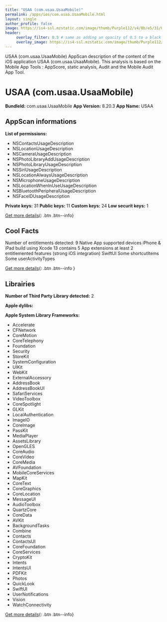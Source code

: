 ```yaml
---
title: "USAA (com.usaa.UsaaMobile)"
permalink: /apps/ios/com.usaa.UsaaMobile.html
layout: single
author_profile: false
image: https://is4-ssl.mzstatic.com/image/thumb/Purple112/v4/0b/e5/31/0be531cd-0ea6-4e4e-d6f6-7c95053939f2/AppIcon-0-1x_U007emarketing-0-0-0-7-0-0-sRGB-85-220.png/512x512bb.jpg
header: 
     overlay_filter: 0.5 # same as adding an opacity of 0.5 to a black background
     overlay_image: https://is4-ssl.mzstatic.com/image/thumb/Purple112/v4/0b/e5/31/0be531cd-0ea6-4e4e-d6f6-7c95053939f2/AppIcon-0-1x_U007emarketing-0-0-0-7-0-0-sRGB-85-220.png/512x512bb.jpg
---
```

USAA (com.usaa.UsaaMobile) AppScan description of the content of the iOS application USAA (com.usaa.UsaaMobile). This analysis is based on the Mobile App Tools : AppScore, static analysis, Audit and the Mobile Audit App Tool.

# USAA (com.usaa.UsaaMobile)

**BundleId:** com.usaa.UsaaMobile
**App Version:** 8.20.3
**App Name:** USAA


## AppScan informations 

**List of permissions:** 
- NSContactsUsageDescription
- NSLocationUsageDescription
- NSCameraUsageDescription
- NSPhotoLibraryAddUsageDescription
- NSPhotoLibraryUsageDescription
- NSSiriUsageDescription
- NSLocationAlwaysUsageDescription
- NSMicrophoneUsageDescription
- NSLocationWhenInUseUsageDescription
- NSBluetoothPeripheralUsageDescription
- NSFaceIDUsageDescription
  
  
**Private keys:** 31
**Public keys:** 11
**Custom keys:** 24
**Low securit keys:** 1
  
[Get more details](/pricing.html){: .btn .btn--info}

## Cool Facts

Number of entitlements detected: 9
Native App
supported devices iPhone & iPad
build using Xcode 13
contains 5 App extensions
at least 2 entitlemented features (strong iOS integration)
SwiftUI
Some shortcutItems 
Some userActivityTypes
  
[Get more details](/pricing.html){: .btn .btn--info }

## Librairies 
**Number of Third Party Library detected:** 2


**Apple dylibs:**


**Apple System Library Frameworks:**
- Accelerate
- CFNetwork
- CoreMotion
- CoreTelephony
- Foundation
- Security
- StoreKit
- SystemConfiguration
- UIKit
- WebKit
- ExternalAccessory
- AddressBook
- AddressBookUI
- SafariServices
- VideoToolbox
- CoreSpotlight
- GLKit
- LocalAuthentication
- ImageIO
- CoreImage
- PassKit
- MediaPlayer
- AssetsLibrary
- OpenGLES
- CoreAudio
- CoreVideo
- CoreMedia
- AVFoundation
- MobileCoreServices
- MapKit
- CoreText
- CoreGraphics
- CoreLocation
- MessageUI
- AudioToolbox
- QuartzCore
- CoreData
- AVKit
- BackgroundTasks
- Combine
- Contacts
- ContactsUI
- CoreFoundation
- CoreServices
- CryptoKit
- Intents
- IntentsUI
- PDFKit
- Photos
- QuickLook
- SwiftUI
- UserNotifications
- Vision
- WatchConnectivity


  
[Get more details](/pricing.html){: .btn .btn--info}

